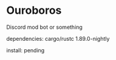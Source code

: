 # Ouroboros

Discord mod bot or something

dependencies:
cargo/rustc 1.89.0-nightly

install:
pending



